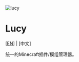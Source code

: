![lucy](https://socialify.git.ci/litetech-dev/lucy/image?description=1&font=Jost&forks=1&issues=1&language=1&name=1&owner=1&pattern=Brick%20Wall&pulls=1&stargazers=1&theme=Auto)

# Lucy

[[EN](./README.md)] | [中文]

统一的Minecraft插件/模组管理器。
